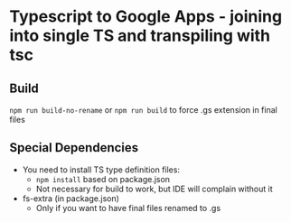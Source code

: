 # Typescript to Google Apps - joining into single TS and transpiling with tsc

## Build
`npm run build-no-rename` or `npm run build` to force .gs extension in final files

## Special Dependencies
 - You need to install TS type definition files:
     - `npm install` based on package.json
     - Not necessary for build to work, but IDE will complain without it
 - fs-extra (in package.json)
     - Only if you want to have final files renamed to .gs